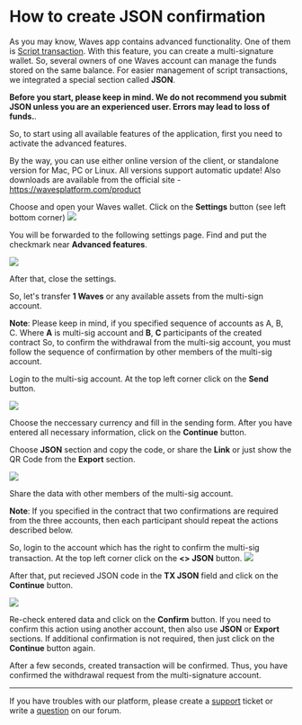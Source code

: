 # ​How to create JSON confirmation

As you may know, Waves app contains advanced functionality. One of them is [Script transaction](/waves-client/advanced_features/script_transaction.md). With this feature, you can create a multi-signature wallet. So, several owners of one Waves account can manage the funds stored on the same balance. For easier management of script transactions, we integrated a special section called **JSON**.

**Before you start, please keep in mind. We do not recommend you submit JSON unless you are an experienced user. Errors may lead to loss of funds.**.

So, to start using all available features of the application, first you need to activate the advanced features.

By the way, you can use either online version of the client, or standalone version for Mac, PC or Linux. All versions support automatic update!
Also downloads are available from the official site - https://wavesplatform.com/product

Choose and open your Waves wallet. Click on the **Settings** button (see left bottom corner) ![](/_assets/dark_mode_01.png)

You will be forwarded to the following settings page. Find and put the checkmark near **Advanced features**.

![](/_assets/advanced_features_01.png)

After that, close the settings.

So, let's transfer **1 Waves** or any available assets from the multi-sign account.

**Note**: Please keep in mind, if you specified sequence of accounts as A, B, C. Where **A** is multi-sig account and **B**, **C** participants of the created contract So, to confirm the withdrawal from the multi-sig account, you must follow the sequence of confirmation by other members of the multi-sig account.

Login to the multi-sig account. At the top left corner click on the **Send** button.

![](/_assets/json_01.png)

Choose the neccessary currency and fill in the sending form. After you have entered all necessary information, click on the **Continue** button.

Choose **JSON** section and copy the code, or share the **Link** or just show the QR Code from the **Export** section.

![](/_assets/json_03.png)

Share the data with other members of the multi-sig account.

**Note**: If you specified in the contract that two confirmations are required from the three accounts, then each participant should repeat the actions described below.

So, login to the account which has the right to confirm the multi-sig transaction. At the top left corner click on the **<> JSON** button. ![](/_assets/json_02.png)

After that, put recieved JSON code in the **TX JSON** field and click on the **Continue** button.

![](/_assets/json_04.png)

Re-check entered data and click on the **Confirm** button. If you need to confirm this action using another account, then also use **JSON** or **Export** sections. If additional confirmation is not required, then just click on the **Continue** button again.

After a few seconds, created transaction will be confirmed. Thus, you have confirmed the withdrawal request from the multi-signature account.

___

If you have troubles with our platform, please create a [support](https://support.wavesplatform.com/) ticket or write a [question](https://forum.wavesplatform.com/) on our forum.
